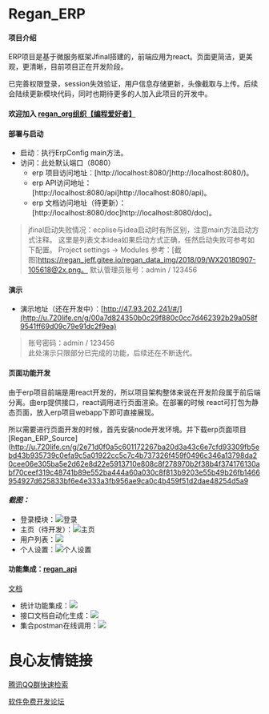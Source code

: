 # Regan_ERP

#### 项目介绍

ERP项目是基于微服务框架Jfinal搭建的，前端应用为react。页面更简洁，更美观，更清晰，目前项目正在开发阶段。

已完善权限登录，session失效验证，用户信息存储更新，头像截取与上传。后续会陆续更新模块代码，同时也期待更多的人加入此项目的开发中。

#### 欢迎加入 [regan_org组织【编程爱好者】](http://u.720life.cn/g/2e71d0f0a5c601172267ba20d3a43c6ed8474ccbf47c5af979a31b5b97d83f351caa25d738bde6bc887bf2418155c10f5fd89aefb7029695f8603efdedf2f9ac7746d2429f3629294ef42598074be86a0adc00ea04dfd99c8013f20819678ea26efd955a2475aa9468640fd321ca0262b396dace79859c23bab517d5d1e405bac33959febc0f851a0bebf90c1a30117f) 

#### 部署与启动
- 启动：执行ErpConfig main方法。
- 访问：此处默认端口（8080）
    - erp 项目访问地址：[http://localhost:8080/]http://localhost:8080/)。
    - erp API访问地址：[http://localhost:8080/api]http://localhost:8080/api)。
    - erp 文档访问地址（待更新）：[http://localhost:8080/doc]http://localhost:8080/doc)。

> jfinal启动失败情况：ecplise与idea启动时有所区别，注意main方法启动方式注释。 
  这里是列表文本idea如果启动方式正确，任然启动失败可参考如下配置。 
    Project settings -> Modules
    参考：[截图]https://regan_jeff.gitee.io/regan_data_img/2018/09/WX20180907-105618@2x.png。 
> 默认管理员账号：admin / 123456

#### 演示
- 演示地址（还在开发中）：[http://47.93.202.241/#/](http://u.720life.cn/g/00a7d824350b0c29f880c0cc7d462392b29a058f9541ff69d09c79e91dc2f9ea) 
> 账号密码：admin / 123456  
> 此处演示只限部分已完成的功能，后续还在不断迭代。

#### 页面功能开发
由于erp项目前端是用react开发的，所以项目架构整体来说在开发阶段属于前后端分离。由erp提供接口，react调用进行页面渲染。在部署的时候
react可打包为静态页面，放入erp项目webapp下即可直接展现。

所以需要进行页面开发的时候，首先安装node开发环境。并下载erp页面项目[Regan_ERP_Source](http://u.720life.cn/g/2e71d0f0a5c601172267ba20d3a43c6e7cfd93309fb5ebd43b935739c0efa9c5a01922cc5c7c4b737326f459f0496c346a13798da20cee06e305ba5e2d62e8d22e5913710e808c8f278970b2f38b4f374176130abf70ceef319c48741b89e552ba444a60a030c8f813b9203e55b49b26fb1466954927d625833bf6e4e333a3fb956ae9ca0c4b459f51d2dae48254d5a9 


#### _截图：_ 

- 登录模块：![登录](http://file.homeins.cn/Fpy_SvR5eUKVwENJSAAbfRuthZWh)
- 主页（待开发）：![主页](http://file.homeins.cn/FgpYZOf3hzsXCHt2mh0diZGmPm8F)
- 用户列表：![](http://file.homeins.cn/FpdpkkyzQV_vai7u2FtyNJiK_5Vy
)
- 个人设置：![个人设置](http://file.homeins.cn/FsF3wFOz6ser_vNBUxv9daMsaJxe)

#### 功能集成：[regan_api](http://u.720life.cn/g/2e71d0f0a5c601172267ba20d3a43c6eb0ae5374b7e3a123b67ccdbe9becece644a552e23926609f6c0c9040b7904b3d) 
[文档](http://u.720life.cn/g/2e71d0f0a5c601172267ba20d3a43c6eb0ae5374b7e3a123b67ccdbe9becece644a552e23926609f6c0c9040b7904b3d) 
- 统计功能集成：![](http://file.homeins.cn/FhFsTPxR06yqVWslnzIQnn8g6-7p)
- 接口文档自动化生成：![](http://file.homeins.cn/FnRp5x4JeVXt770BQvJazNuoBHT6)
- 集合postman在线调用：![](http://file.homeins.cn/FnIshvg5Om3QP49PBuX59mtbkW14)



 # 良心友情链接

[腾讯QQ群快速检索](http://u.720life.cn/s/8cf73f7c)

[软件免费开发论坛](http://u.720life.cn/s/bbb01dc0)